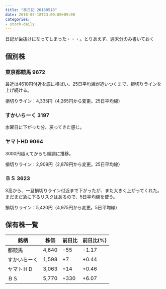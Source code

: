 ```yaml
---
title: "株日記 20180518"
date: 2018-05-18T23:00:00+09:00
categories:
- stock-daily
---
```


日記が歯抜けになってしまった・・・。とりあえず、週末分のみ書いておく

<!--more-->

## 個別株

### 東京都競馬 9672

最近は4610円付近を底に横ばい。25日平均線が追いつくまで、損切りラインを上げ続ける。

損切りライン：4,335円（4,265円から変更。25日平均線）

### すかいらーく 3197

水曜日に下がった分、戻ってきた感じ。

### ヤマトHD 9064

3000円超えてからも順調に推移。

損切りライン：2,909円（2,878円から変更。25日平均線）

### ＢＳ 3623

S高から、一旦損切りライン付近まで下がったが、また大きく上がってくれた。
まだまだ急に下るリスクはあるので、5日平均線を使う。

損切りライン：5,420円（4,975円から変更。5日平均線）

## 保有株一覧

|銘柄|株価|前日比|前日比(%)|
|---|---|---|---|
|都競馬|4,640|-55|-1.17|
|すかいらーく|1,598|+7|+0.44|
|ヤマトＨＤ|3,063|+14|+0.46|
|ＢＳ|5,770|+330|+6.07|
